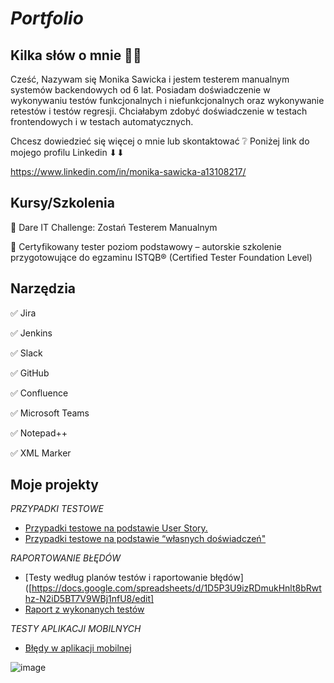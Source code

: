 # *Portfolio*

Kilka słów o mnie 👩‍💼
----

Cześć, Nazywam się Monika Sawicka i jestem testerem manualnym systemów backendowych  od 6 lat. Posiadam doświadczenie w wykonywaniu testów funkcjonalnych i niefunkcjonalnych oraz wykonywanie retestów i testów regresji. Chciałabym zdobyć doświadczenie w testach frontendowych i w testach automatycznych.  

Chcesz dowiedzieć się więcej o mnie lub skontaktować ❔ Poniżej link do mojego profilu Linkedin ⬇⬇

https://www.linkedin.com/in/monika-sawicka-a13108217/

Kursy/Szkolenia
--

🌟 Dare IT Challenge: Zostań Testerem Manualnym

🌟 Certyfikowany tester poziom podstawowy – autorskie szkolenie przygotowujące do egzaminu ISTQB® (Certified Tester Foundation Level)

Narzędzia
--

✅ Jira

✅ Jenkins

✅ Slack

✅ GitHub

✅ Confluence

✅ Microsoft Teams

✅ Notepad++

✅ XML Marker

Moje projekty
--
*PRZYPADKI TESTOWE*

* [Przypadki testowe na podstawie User Story.](https://docs.google.com/spreadsheets/d/12z2G296eH4buISoWKh5ZTqWe5jJj1oey7vyZHnXfJSc/edit)
* [Przypadki testowe na podstawie “własnych doświadczeń"](https://docs.google.com/document/d/1k3PJYazYGVDszB2KonoNzQw3zFntM8rKOczkVp6KdV8/edit#heading=h.levtp87waiy)

*RAPORTOWANIE BŁĘDÓW*

* [Testy według planów testów i raportowanie błędów]([https://docs.google.com/spreadsheets/d/1D5P3U9izRDmukHnlt8bRwthz-N2iD5BT7V9WBj1nfU8/edit]
* [Raport z wykonanych testów](https://docs.google.com/document/d/1bojvrikpVFnmGOZHm57tXGtyB1UXHcsm/edit)

*TESTY APLIKACJI MOBILNYCH*

* [Błędy w aplikacji mobilnej](https://docs.google.com/document/d/1DgmWi1Z-VrWiS8JATKqSUW-Bmr-6nrzh7ovOlF9i2-I/edit)



![image](https://user-images.githubusercontent.com/122563907/220414955-3971acdc-daf5-4c78-b86f-96a85f677cbb.png)










